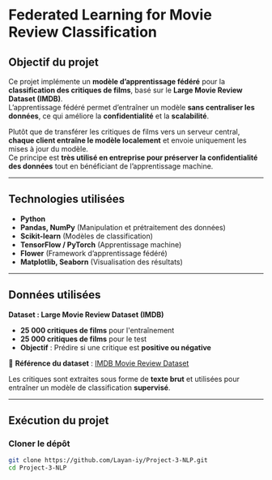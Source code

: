 #  Federated Learning for Movie Review Classification

## Objectif du projet
Ce projet implémente un **modèle d’apprentissage fédéré** pour la **classification des critiques de films**, basé sur le **Large Movie Review Dataset (IMDB)**.  
L’apprentissage fédéré permet d’entraîner un modèle **sans centraliser les données**, ce qui améliore la **confidentialité** et la **scalabilité**.  

Plutôt que de transférer les critiques de films vers un serveur central, **chaque client entraîne le modèle localement** et envoie uniquement les mises à jour du modèle.  
Ce principe est **très utilisé en entreprise pour préserver la confidentialité des données** tout en bénéficiant de l’apprentissage machine.

---

## Technologies utilisées
- **Python** 
- **Pandas, NumPy** (Manipulation et prétraitement des données)
- **Scikit-learn** (Modèles de classification)
- **TensorFlow / PyTorch** (Apprentissage machine)
- **Flower** (Framework d’apprentissage fédéré)
- **Matplotlib, Seaborn** (Visualisation des résultats)

---

## Données utilisées
 **Dataset : Large Movie Review Dataset (IMDB)**  
- **25 000 critiques de films** pour l'entraînement  
- **25 000 critiques de films** pour le test  
- **Objectif** : Prédire si une critique est **positive ou négative**

📎 **Référence du dataset** : [IMDB Movie Review Dataset](https://ai.stanford.edu/~amaas/data/sentiment/)  


Les critiques sont extraites sous forme de **texte brut** et utilisées pour entraîner un modèle de classification **supervisé**.

---

## Exécution du projet
### **Cloner le dépôt**
```bash
git clone https://github.com/Layan-iy/Project-3-NLP.git
cd Project-3-NLP
